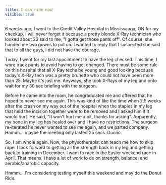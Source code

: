 ---title: I can ride now!visible: true---6 weeks ago, I went to the Credit Valley Hospital in Mississauga, ON for my checkup. I will never forget it because a pretty blonde X-Ray technician who looked about 23 said to me, "I gotta get those pants off". Of course, she handed me two gowns to put on. I wanted to reply that I suspected she said that to all the guys, I did not have the courage.

Today, I went for my last appointment to have the leg checked. This time, I wore track pants to avoid having to get changed. There must be some rule on this hospital that all X-Ray techs be young and good looking because today's X-Ray tech was a pretty brunette who could not have been more than 25. Maybe it's just me. Anyways, she took X-Rays of my leg and onto wait for my 30 sec briefing with the surgeon.

Before he came into the room, he congradulated me and offered that he hoped to never see me again. This was kind of like the time when 2.5 weeks after the crash on my way out of the hospital when the staples in my leg that held the incision together were to be removed and I asked him if it would hurt. He said, "It won't hurt me a bit, thanks for asking". Apparently, my bone in my leg has healed over and I have no restrictions. The surgeon re-iterated he never wanted to see me again, and we parted company. Hmmm....maybe the meeting only lasted 25 secs. Dunno.

So, I am whole again. Now, the physotherapist can teach me how to skip rope. I look forward to getting all the strength back in my leg and getting back to training in December. I want to race in the Easter weekend race in April. That means, I have a lot of work to do on strength, balance, and aerobic/anarobic capacity.

Hmmm....I'm considering testing myself this weekend and may do the Donut Ride.

 